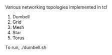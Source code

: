 Various networking topologies implemented in tcl

1) Dumbell
2) Grid
3) Mesh
4) Star
5) Torus

To run, 
./dumbell.sh

